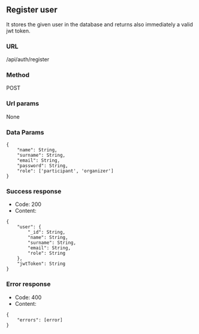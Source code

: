 ## Register user

It stores the given user in the database and returns also immediately a valid jwt token.

### URL

/api/auth/register

### Method

POST

### Url params

None

### Data Params
```
{
    "name": String,
    "surname": String,
    "email": String,
    "password": String,
    "role": ['participant', 'organizer']
}
```
### Success response
- Code: 200
- Content:
```
{
    "user": {
        "_id": String,
        "name": String,
        "surname": String,
        "email": String,
        "role": String
    },
    "jwtToken": String
}
```

### Error response
- Code: 400
- Content:
```
{
    "errors": [error]
}
```
